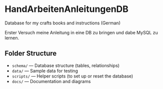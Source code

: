 # HandArbeitenAnleitungenDB
Database for my crafts books and instructions (German)

Erster Versuch meine Anleitung in eine DB zu bringen und dabe MySQL zu lernen.

## Folder Structure

- `schema/` — Database structure (tables, relationships)
- `data/` — Sample data for testing
- `scripts/` — Helper scripts (to set up or reset the database)
- `docs/` — Documentation and diagrams
